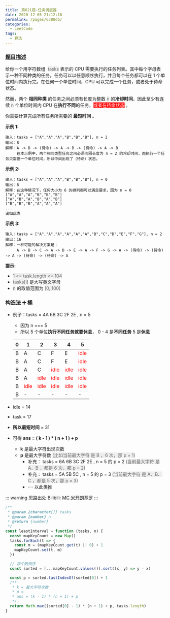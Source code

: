 ```yaml
---
title: 第621题-任务调度器
date: 2020-12-05 21:12:16
permalink: /pages/6380db/
categories:
  - LeetCode
tags:
  - 算法
---
```


### [题目描述](https://leetcode-cn.com/problems/task-scheduler/)

给你一个用字符数组  <font style="background: #eee; color: #666;">tasks</font> 表示的 CPU 需要执行的任务列表。其中每个字母表示一种不同种类的任务。任务可以以任意顺序执行，并且每个任务都可以在 1 个单位时间内执行完。在任何一个单位时间，CPU 可以完成一个任务，或者处于待命状态。

然而，两个 **相同种类** 的任务之间必须有长度为整数 <font style="background: #eee; color: #666;">n</font> 的**冷却时间**，因此至少有连续 <font style="background: #eee; color: #666;">n</font> 个单位时间内 CPU 在**执行不同**的任务，<font style="background: #f00; color: #fff;">或者在待命状态</font> 。

你需要计算完成所有任务所需要的 **最短时间** 。

<!-- more -->

**示例 1:**

```
输入：tasks = ["A","A","A","B","B","B"], n = 2
输出：8
解释：A -> B -> (待命) -> A -> B -> (待命) -> A -> B
     在本示例中，两个相同类型任务之间必须间隔长度为 n = 2 的冷却时间，而执行一个任务只需要一个单位时间，所以中间出现了（待命）状态。
```

**示例 2:**

```
输入：tasks = ["A","A","A","B","B","B"], n = 0
输出：6
解释：在这种情况下，任何大小为 6 的排列都可以满足要求，因为 n = 0
["A","A","A","B","B","B"]
["A","B","A","B","A","B"]
["B","B","B","A","A","A"]
...
诸如此类
```

**示例 3:**

```
输入：tasks = ["A","A","A","A","A","A","B","C","D","E","F","G"], n = 2
输出：16
解释：一种可能的解决方案是：
     A -> B -> C -> A -> D -> E -> A -> F -> G -> A -> (待命) -> (待命) -> A -> (待命) -> (待命) -> A
```

**提示:**

- <font style="background: #eee; color: #666;">1 <= task.length <= 104</font>
- <font style="background: #eee; color: #666;">tasks[i]</font> 是大写英文字母
- <font style="background: #eee; color: #666;">n</font> 的取值范围为 <font style="background: #eee; color: #666;">[0, 100]</font>

### 构造法 ➕ 桶

- 例子：tasks = 4A 6B 3C 2F 2E , n = 5

  - 因为 n === 5
  - 所以 5 个单位**执行不同任务就要休息**， 0 - 4 是**不同任务** 5 是**休息**

  | 0   | 1                                      | 2                                      | 3                                      | 4                                      | 5                                      |
  | --- | -------------------------------------- | -------------------------------------- | -------------------------------------- | -------------------------------------- | -------------------------------------- |
  | B   | A                                      | C                                      | F                                      | E                                      | <font style="color: #f00;">idle</font> |
  | B   | A                                      | C                                      | F                                      | E                                      | <font style="color: #f00;">idle</font> |
  | B   | A                                      | C                                      | <font style="color: #f00;">idle</font> | <font style="color: #f00;">idle</font> | <font style="color: #f00;">idle</font> |
  | B   | A                                      | <font style="color: #f00;">idle</font> | <font style="color: #f00;">idle</font> | <font style="color: #f00;">idle</font> | <font style="color: #f00;">idle</font> |
  | B   | <font style="color: #f00;">idle</font> | <font style="color: #f00;">idle</font> | <font style="color: #f00;">idle</font> | <font style="color: #f00;">idle</font> | <font style="color: #f00;">idle</font> |
  | B   | -                                      | -                                      | -                                      | -                                      | -                                      |

- idle = 14
- task = 17
- **所以最短时间** = 31
- 可得 **ans = ( k - 1 ) \* ( n + 1 ) + p**
  - **k** 是最大字符出现次数
  - **p** 是最大字符数 <font style="background: #eee; color: #666;">(比如当前最大字符 是 B ，6 次，那 p = 1)</font>
    - 补充： tasks = 6A 6B 3C 2F 2E , n = 5 的 p = 2 <font style="background: #eee; color: #666;">(当前最大字符 是 A、B ，都是 6 次，那 p = 2)</font>
    - 补充： tasks = 5A 5B 5C , n = 5 的 p = 3 <font style="background: #eee; color: #666;">(当前最大字符 是 A、B、C ，都是 5 次，那 p = 3)</font>
    - ···· 以此类推

::: warning 思路出处
Bilibili: [MC 米开朗基罗](https://www.bilibili.com/video/BV11t411V7h3?from=search&seid=11723943509843355452)
:::

```JavaScript
/**
 * @param {character[]} tasks
 * @param {number} n
 * @return {number}
 */
const leastInterval = function (tasks, n) {
  const mapKeyCount = new Map()
  tasks.forEach(t => {
    const m = (mapKeyCount.get(t) || 0) + 1
    mapKeyCount.set(t, m)
  })

  // 按个数倒序
  const sorted = [...mapKeyCount.values()].sort((x, y) => y - x)

  const p = sorted.lastIndexOf(sorted[0]) + 1
  /**
   * k = 最大字符次数
   * p =
   * ans = (k - 1) * (n + 1) + p
   */
  return Math.max((sorted[0] - 1) * (n + 1) + p, tasks.length)
}
```
